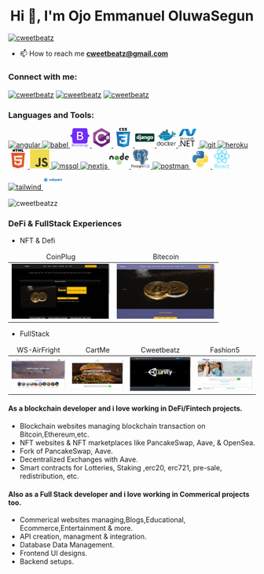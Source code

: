 <h1 align="center">Hi 👋, I'm Ojo Emmanuel OluwaSegun</h1>
<p align="left"> <a href="https://twitter.com/cweetbeatz" target="blank"><img src="https://img.shields.io/twitter/follow/cweetbeatz?logo=twitter&style=for-the-badge" alt="cweetbeatz" /></a> </p>

- 📫 How to reach me **cweetbeatz@gmail.com**

<h3 align="left">Connect with me:</h3>
<p align="left">
<a href="https://twitter.com/cweetbeatz" target="blank"><img align="center" src="https://raw.githubusercontent.com/rahuldkjain/github-profile-readme-generator/master/src/images/icons/Social/twitter.svg" alt="cweetbeatz" height="30" width="40" /></a>
<a href="https://linkedin.com/in/cweetbeatz" target="blank"><img align="center" src="https://raw.githubusercontent.com/rahuldkjain/github-profile-readme-generator/master/src/images/icons/Social/linked-in-alt.svg" alt="cweetbeatz" height="30" width="40" /></a>
<a href="https://instagram.com/cweetbeatz" target="blank"><img align="center" src="https://raw.githubusercontent.com/rahuldkjain/github-profile-readme-generator/master/src/images/icons/Social/instagram.svg" alt="cweetbeatz" height="30" width="40" /></a>
</p>

<h3 align="left">Languages and Tools:</h3>
<p align="left"> <a href="https://angular.io" target="_blank" rel="noreferrer"> <img src="https://angular.io/assets/images/logos/angular/angular.svg" alt="angular" width="40" height="40"/> </a> <a href="https://babeljs.io/" target="_blank" rel="noreferrer"> <img src="https://www.vectorlogo.zone/logos/babeljs/babeljs-icon.svg" alt="babel" width="40" height="40"/> </a> <a href="https://getbootstrap.com" target="_blank" rel="noreferrer"> <img src="https://raw.githubusercontent.com/devicons/devicon/master/icons/bootstrap/bootstrap-plain-wordmark.svg" alt="bootstrap" width="40" height="40"/> </a> <a href="https://www.w3schools.com/cs/" target="_blank" rel="noreferrer"> <img src="https://raw.githubusercontent.com/devicons/devicon/master/icons/csharp/csharp-original.svg" alt="csharp" width="40" height="40"/> </a> <a href="https://www.w3schools.com/css/" target="_blank" rel="noreferrer"> <img src="https://raw.githubusercontent.com/devicons/devicon/master/icons/css3/css3-original-wordmark.svg" alt="css3" width="40" height="40"/> </a> <a href="https://www.djangoproject.com/" target="_blank" rel="noreferrer"> <img src="https://raw.githubusercontent.com/devicons/devicon/master/icons/django/django-original.svg" alt="django" width="40" height="40"/> </a> <a href="https://www.docker.com/" target="_blank" rel="noreferrer"> <img src="https://raw.githubusercontent.com/devicons/devicon/master/icons/docker/docker-original-wordmark.svg" alt="docker" width="40" height="40"/> </a> <a href="https://dotnet.microsoft.com/" target="_blank" rel="noreferrer"> <img src="https://raw.githubusercontent.com/devicons/devicon/master/icons/dot-net/dot-net-original-wordmark.svg" alt="dotnet" width="40" height="40"/> </a> <a href="https://git-scm.com/" target="_blank" rel="noreferrer"> <img src="https://www.vectorlogo.zone/logos/git-scm/git-scm-icon.svg" alt="git" width="40" height="40"/> </a> <a href="https://heroku.com" target="_blank" rel="noreferrer"> <img src="https://www.vectorlogo.zone/logos/heroku/heroku-icon.svg" alt="heroku" width="40" height="40"/> </a> <a href="https://www.w3.org/html/" target="_blank" rel="noreferrer"> <img src="https://raw.githubusercontent.com/devicons/devicon/master/icons/html5/html5-original-wordmark.svg" alt="html5" width="40" height="40"/> </a> <a href="https://developer.mozilla.org/en-US/docs/Web/JavaScript" target="_blank" rel="noreferrer"> <img src="https://raw.githubusercontent.com/devicons/devicon/master/icons/javascript/javascript-original.svg" alt="javascript" width="40" height="40"/> </a> <a href="https://www.microsoft.com/en-us/sql-server" target="_blank" rel="noreferrer"> <img src="https://www.svgrepo.com/show/303229/microsoft-sql-server-logo.svg" alt="mssql" width="40" height="40"/> </a> <a href="https://nextjs.org/" target="_blank" rel="noreferrer"> <img src="https://cdn.worldvectorlogo.com/logos/nextjs-2.svg" alt="nextjs" width="40" height="40"/> </a> <a href="https://nodejs.org" target="_blank" rel="noreferrer"> <img src="https://raw.githubusercontent.com/devicons/devicon/master/icons/nodejs/nodejs-original-wordmark.svg" alt="nodejs" width="40" height="40"/> </a> <a href="https://www.postgresql.org" target="_blank" rel="noreferrer"> <img src="https://raw.githubusercontent.com/devicons/devicon/master/icons/postgresql/postgresql-original-wordmark.svg" alt="postgresql" width="40" height="40"/> </a> <a href="https://postman.com" target="_blank" rel="noreferrer"> <img src="https://www.vectorlogo.zone/logos/getpostman/getpostman-icon.svg" alt="postman" width="40" height="40"/> </a> <a href="https://www.python.org" target="_blank" rel="noreferrer"> <img src="https://raw.githubusercontent.com/devicons/devicon/master/icons/python/python-original.svg" alt="python" width="40" height="40"/> </a> <a href="https://reactjs.org/" target="_blank" rel="noreferrer"> <img src="https://raw.githubusercontent.com/devicons/devicon/master/icons/react/react-original-wordmark.svg" alt="react" width="40" height="40"/> </a> <a href="https://tailwindcss.com/" target="_blank" rel="noreferrer"> <img src="https://www.vectorlogo.zone/logos/tailwindcss/tailwindcss-icon.svg" alt="tailwind" width="40" height="40"/> </a> <a href="https://webpack.js.org" target="_blank" rel="noreferrer"> <img src="https://raw.githubusercontent.com/devicons/devicon/d00d0969292a6569d45b06d3f350f463a0107b0d/icons/webpack/webpack-original-wordmark.svg" alt="webpack" width="40" height="40"/> </a> </p>

<p><img align="center" src="https://github-readme-stats.vercel.app/api/top-langs?username=cweetbeatzz&show_icons=true&locale=en&layout=compact" alt="cweetbeatzz" /></p>

### DeFi & FullStack Experiences

- NFT & Defi
<table>
    <thead align="center">
        <tr>
            <td>CoinPlug</td>
            <td>Bitecoin</td>           
        </tr>
    </thead>
    <tr>
        <td>
            <a href="https://coinplug.netlify.app/">
                <img src="https://github.com/Cweetbeatzz/Cweetbeatzz/blob/main/Screenshot%20(517).png" width="200">
            </a>
        </td>
        <td>
            <a href="https://bitecoinn.netlify.app/">
                <img src="https://github.com/Cweetbeatzz/Cweetbeatzz/blob/main/Screenshot%20(510).png" width="200">
            </a>
        </td> 
    </tr>
</table>

- FullStack
<table>
<thead align="center">
        <tr>
            <td>WS-AirFright</td>
            <td>CartMe</td>
            <td>Cweetbeatz</td>
            <td>Fashion5</td> 
       </tr>
    </thead>
    <tr>
        <td>
            <a href="https://ws-airfright.netlify.app/">
                <img src="https://github.com/Cweetbeatzz/Cweetbeatzz/blob/main/Screenshot%20(532).png" width="200">
            </a>
        </td>          
        <td>
            <a href="https://cart-me.netlify.app/">
                <img src="https://github.com/Cweetbeatzz/Cweetbeatzz/blob/main/Screenshot%20(539).png" width="200">
            </a>
        </td>   
        <td>
            <a href="https://cweetbeatz.netlify.app/">
                <img src="https://github.com/Cweetbeatzz/Cweetbeatzz/blob/main/Screenshot%20(542).png" width="200">
            </a>
        </td> 
        <td>
            <a href="https://fashion5.netlify.app/">
                <img src="https://github.com/Cweetbeatzz/Cweetbeatzz/blob/main/Screenshot%20(523).png" width="200">
            </a>
        </td> 
   </tr>  
</table>

#### As a blockchain developer and i love working in DeFi/Fintech projects.

- Blockchain websites managing blockchain transaction on Bitcoin,Ethereum,etc.
- NFT websites & NFT marketplaces like PancakeSwap, Aave, & OpenSea.
- Fork of PancakeSwap, Aave.
- Decentralized Exchanges with Aave.
- Smart contracts for Lotteries, Staking ,erc20, erc721, pre-sale, redistribution, etc.

#### Also as a Full Stack developer and i love working in Commerical projects too.

- Commerical websites managing,Blogs,Educational, Ecommerce,Entertainment & more.
- API creation, managment & integration.
- Database Data Management.
- Frontend UI designs.
- Backend setups.
